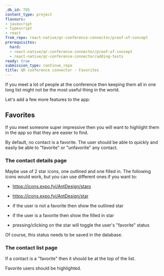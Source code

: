 ```yaml
---
_db_id: 795
content_type: project
flavours:
- javascript
- typescript
- react
from_repo: react-native/qr-conference-connector/proof-of-concept
prerequisites:
  hard:
  - react-native/qr-conference-connector/proof-of-concept
  - react-native/qr-conference-connector/adding-tests
ready: true
submission_type: continue_repo
title: QR conference connector - Favorites
---
```


If you meet a lot of people at the conference then keeping them all in one long list might not be the most useful thing in the world.

Let's add a few more features to the app:

## Favorites 

If you meet someone super impressive then you will want to highlight them in the app so that they are easier to find.

By default, no contact is a favorite. The user should be able to quickly and easily be able to "favorite" or "unfavorite" any contact. 

### The contact details page

Maybe use of 2 star icons, one outlined and one filled in. The following icons would work, but you can use different ones if you want to:

- https://icons.expo.fyi/AntDesign/staro 
- https://icons.expo.fyi/AntDesign/star 

- if the user is not a favorite then show the outlined star
- if the user is a favorite then show the filled in star
- pressing/clicking on the star will toggle the user's "favorite" status 

Of course, this status needs to be saved in the database.

### The contact list page

If a contact is a "favorite" then it should be at the top of the list. 

Favorite users should be highlighted.